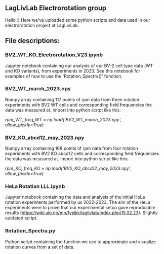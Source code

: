 ## LagLivLab Electrorotation group

Hello :) Here we've uploaded some python scripts and data used in our electrorotation project at LagLivLab.

## File descriptions:

### BV2_WT_KO_Electrorotation_V23.ipynb

Jupyter notebook containing our analysis of our BV-2 cell type data (WT and KO variants), from experiments in 2023. See this notebook for examples of how to use the 'Rotation_Spectra()' function.

### BV2_WT_march_2023.npy

Numpy array containing 117 points of rpm data from three rotation experiments with BV2 WT cells and corresponding field frequencies the data was measured at. Import into python script like this:

*rpm_WT, freq_WT = np.load('BV2_WT_march_2023.npy', allow_pickle=True)*

### BV2_KO_abcd12_may_2023.npy

Numpy array containing 168 points of rpm data from four rotation experiments with BV2 KO abcd12 cells and corresponding field frequencies the data was measured at. Import into python script like this:

*rpm_KO, freq_KO = np.load('BV2_KO_abcd12_may_2023.npy', allow_pickle=True)*

### HeLa Rotation LLL.ipynb

Jupyter notebook containing the data and analysis of the initial HeLa rotation experiments performed by us 2022-2023. The aim of the HeLa experiments were to prove that our experimental setup gave reproducible results (https://wiki.uio.no/mn/fysikk/laglivlab/index.php/15.02.23). Slightly outdated script.

### Rotation_Spectra.py

Python script containing the function we use to approximate and visualize rotation curves from a set of data.
